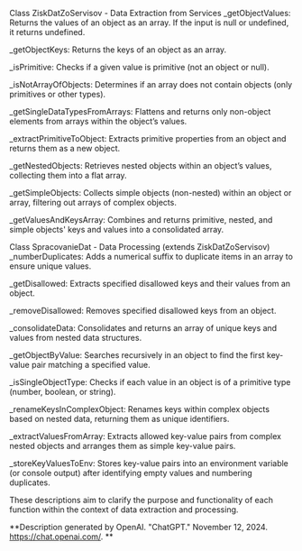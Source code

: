 Class ZiskDatZoServisov - Data Extraction from Services
_getObjectValues: Returns the values of an object as an array. If the input is null or undefined, it returns undefined.

_getObjectKeys: Returns the keys of an object as an array.

_isPrimitive: Checks if a given value is primitive (not an object or null).

_isNotArrayOfObjects: Determines if an array does not contain objects (only primitives or other types).

_getSingleDataTypesFromArrays: Flattens and returns only non-object elements from arrays within the object’s values.

_extractPrimitiveToObject: Extracts primitive properties from an object and returns them as a new object.

_getNestedObjects: Retrieves nested objects within an object’s values, collecting them into a flat array.

_getSimpleObjects: Collects simple objects (non-nested) within an object or array, filtering out arrays of complex objects.

_getValuesAndKeysArray: Combines and returns primitive, nested, and simple objects' keys and values into a consolidated array.



Class SpracovanieDat - Data Processing (extends ZiskDatZoServisov)
_numberDuplicates: Adds a numerical suffix to duplicate items in an array to ensure unique values.

_getDisallowed: Extracts specified disallowed keys and their values from an object.

_removeDisallowed: Removes specified disallowed keys from an object.

_consolidateData: Consolidates and returns an array of unique keys and values from nested data structures.

_getObjectByValue: Searches recursively in an object to find the first key-value pair matching a specified value.

_isSingleObjectType: Checks if each value in an object is of a primitive type (number, boolean, or string).

_renameKeysInComplexObject: Renames keys within complex objects based on nested data, returning them as unique identifiers.

_extractValuesFromArray: Extracts allowed key-value pairs from complex nested objects and arranges them as simple key-value pairs.

_storeKeyValuesToEnv: Stores key-value pairs into an environment variable (or console output) after identifying empty values and numbering duplicates.

These descriptions aim to clarify the purpose and functionality of each function within the context of data extraction and processing.

**Description generated by OpenAI. "ChatGPT." November 12, 2024. https://chat.openai.com/.
**






